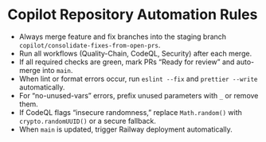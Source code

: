 # Copilot Repository Automation Rules

- Always merge feature and fix branches into the staging branch `copilot/consolidate-fixes-from-open-prs`.
- Run all workflows (Quality-Chain, CodeQL, Security) after each merge.
- If all required checks are green, mark PRs “Ready for review” and auto-merge into `main`.
- When lint or format errors occur, run `eslint --fix` and `prettier --write` automatically.
- For “no-unused-vars” errors, prefix unused parameters with `_` or remove them.
- If CodeQL flags “insecure randomness,” replace `Math.random()` with `crypto.randomUUID()` or a secure fallback.
- When `main` is updated, trigger Railway deployment automatically.
